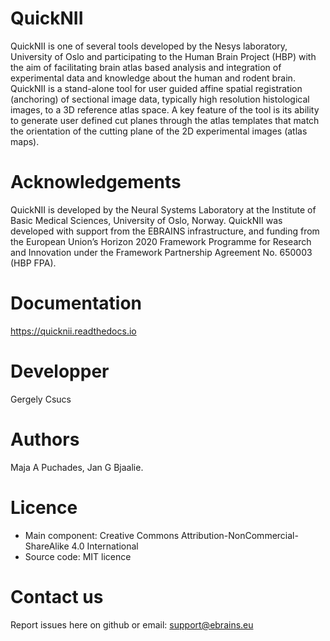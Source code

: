 # QuickNII

QuickNII is one of several tools developed by the Nesys laboratory, University of Oslo and participating to the Human Brain Project (HBP) with the aim of facilitating brain atlas based analysis and integration of experimental data and knowledge about the human and rodent brain.
QuickNII is a stand-alone tool for user guided affine spatial registration (anchoring) of sectional image data, typically high resolution histological images, to a 3D reference atlas space.
A key feature of the tool is its ability to generate user defined cut planes through the atlas templates that match the orientation of the cutting plane of the 2D experimental images (atlas maps).

# Acknowledgements
QuickNII is developed by the Neural Systems Laboratory at the Institute of Basic Medical Sciences, University of Oslo, Norway. QuickNII was developed with support from the EBRAINS infrastructure, and funding from the European Union’s Horizon 2020 Framework Programme for Research and Innovation under the Framework Partnership Agreement No. 650003 (HBP FPA).

# Documentation
https://quicknii.readthedocs.io

# Developper
Gergely Csucs

# Authors
 Maja A Puchades, Jan G Bjaalie. 

# Licence
- Main component: Creative Commons Attribution-NonCommercial-ShareAlike 4.0 International
- Source code: MIT licence

# Contact us
Report issues here on github or email: support@ebrains.eu




